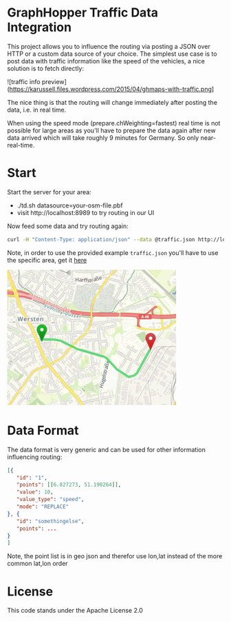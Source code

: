 # GraphHopper Traffic Data Integration

This project allows you to influence the routing via posting a JSON over HTTP or a custom data source of
your choice. The simplest use case is to post data with traffic information like the speed of the vehicles,
a nice solution is to fetch directly:

![traffic info preview](https://karussell.files.wordpress.com/2015/04/ghmaps-with-traffic.png]

The nice thing is that the routing will change immediately after posting the data, i.e. in real time.

When using the speed mode (prepare.chWeighting=fastest) real time is not possible for large areas as you'll have to 
prepare the data again after new data arrived which will take roughly 9 minutes for Germany. So only near-real-time.

# Start

Start the server for your area:

 * ./td.sh datasource=your-osm-file.pbf
 * visit http://localhost:8989 to try routing in our UI

Now feed some data and try routing again:

```bash
curl -H "Content-Type: application/json" --data @traffic.json http://localhost:8989/datafeed
```

Note, in order to use the provided example `traffic.json` you'll have to use the specific area, get it 
[here](http://download.geofabrik.de/europe/germany/nordrhein-westfalen/duesseldorf-regbez-latest.osm.pbf)

![Traffic influenced routing](./traffic.gif)

# Data Format

The data format is very generic and can be used for other information influencing routing:

```json
[{
   "id": "1",
   "points": [[6.827273, 51.190264]],
   "value": 10,
   "value_type": "speed",
   "mode": "REPLACE"
}, {
   "id": "somethingelse",
   "points": ...
}
]
```

Note, the point list is in geo json and therefor use lon,lat instead of the more common lat,lon order

# License

This code stands under the Apache License 2.0